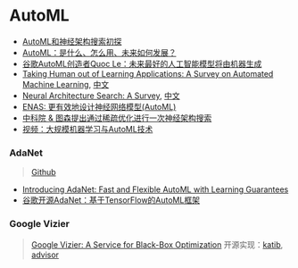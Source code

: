 # AutoML

* [AutoML和神经架构搜索初探](https://mp.weixin.qq.com/s?__biz=MzI5NTIxNTg0OA==&mid=2247492031&idx=3&sn=9278efa4a4c95b12232ab1b1869fb915)
* [AutoML：是什么、怎么用、未来如何发展？](https://mp.weixin.qq.com/s?__biz=MzIzNjc1NzUzMw==&mid=2247503016&idx=1&sn=5521830e7a201d1893be62aa8975a032)
* [谷歌AutoML创造者Quoc Le：未来最好的人工智能模型将由机器生成](https://zhuanlan.zhihu.com/p/48300538)
* [Taking Human out of Learning Applications: A Survey on Automated Machine Learning](https://arxiv.org/abs/1810.13306), [中文](https://mp.weixin.qq.com/s?__biz=MzIwMTc4ODE0Mw==&mid=2247492654&idx=1&sn=b9047d5cca7657f02dc7f6685ef04037)
* [Neural Architecture Search: A Survey](https://arxiv.org/abs/1808.05377), [中文](https://mp.weixin.qq.com/s?__biz=MzIwMTc4ODE0Mw==&mid=2247491248&idx=1&sn=d2946d8a37f7c6567b1a767a497006fb)
* [ENAS: 更有效地设计神经网络模型(AutoML)](https://zhuanlan.zhihu.com/p/35339663)
* [中科院 & 图森提出通过稀疏优化进行一次神经架构搜索](https://www.jiqizhixin.com/articles/111803)
* [视频：大规模机器学习与AutoML技术](http://www.itdks.com/dakalive/detail/16543)

### AdaNet
> [Github](https://github.com/tensorflow/adanet)

* [Introducing AdaNet: Fast and Flexible AutoML with Learning Guarantees](https://ai.googleblog.com/2018/10/introducing-adanet-fast-and-flexible.html)
* [谷歌开源AdaNet：基于TensorFlow的AutoML框架](https://www.jiqizhixin.com/articles/2018-10-31-15)

### Google Vizier
> [Google Vizier: A Service for Black-Box Optimization](https://static.googleusercontent.com/media/research.google.com/zh-CN//pubs/archive/46180.pdf)
> 开源实现：[katib](https://github.com/kubeflow/katib), [advisor](https://github.com/tobegit3hub/advisor)

